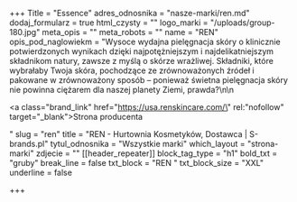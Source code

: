 +++
Title = "Essence"
adres_odnosnika = "nasze-marki/ren.md"
dodaj_formularz = true
html_czysty = ""
logo_marki = "/uploads/group-180.jpg"
meta_opis = ""
meta_robots = ""
name = "REN"
opis_pod_naglowiekm = "Wysoce wydajna pielęgnacja skóry o klinicznie potwierdzonych wynikach dzięki najpotężniejszym i najdelikatniejszym składnikom natury, zawsze z myślą o skórze wrażliwej. Składniki, które wybrałaby Twoja skóra, pochodzące ze zrównoważonych źródeł i pakowane w zrównoważony sposób – ponieważ świetna pielęgnacja skóry nie powinna ciężarem dla naszej planety Ziemi, prawda?\n\n    <p><a class=\"brand_link\" href=\"https://usa.renskincare.com/\" rel:\"nofollow\" target=\"_blank\">Strona producenta</a></p>"
slug = "ren"
title = "REN - Hurtownia Kosmetyków, Dostawca | S-brands.pl"
tytul_odnosnika = "Wszystkie marki"
which_layout = "strona-marki"
zdjecie = ""
[[header_repeater]]
block_tag_type = "h1"
bold_txt = "gruby"
break_line = false
txt_block = "REN "
txt_block_size = "XXL"
underline = false

+++
